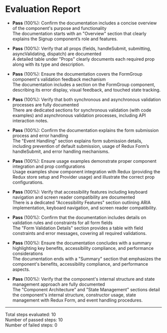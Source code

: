 # Evaluation Report

- **Pass** (100%): Confirm the documentation includes a concise overview of the component's purpose and functionality  
  The documentation starts with an "Overview" section that clearly explains the Signup component’s role and features.

- **Pass** (100%): Verify that all props (fields, handleSubmit, submitting, asyncValidating, dispatch) are documented  
  A detailed table under "Props" clearly documents each required prop along with its type and description.

- **Pass** (100%): Ensure the documentation covers the FormGroup component's validation feedback mechanism  
  The documentation includes a section on the FormGroup component, describing its error display, visual feedback, and touched state tracking.

- **Pass** (100%): Verify that both synchronous and asynchronous validation processes are fully documented  
  There are dedicated sections for synchronous validation (with code examples) and asynchronous validation processes, including API interaction notes.

- **Pass** (100%): Confirm the documentation explains the form submission process and error handling  
  The "Event Handling" section explains form submission details, including prevention of default submission, usage of Redux Form’s handleSubmit, and error handling mechanisms.

- **Pass** (100%): Ensure usage examples demonstrate proper component integration and prop configurations  
  Usage examples show component integration with Redux (providing the Redux store setup and Provider usage) and illustrate the correct prop configurations.

- **Pass** (100%): Verify that accessibility features including keyboard navigation and screen reader compatibility are documented  
  There is a dedicated "Accessibility Features" section outlining ARIA implementation, keyboard navigation, and screen reader compatibility.

- **Pass** (100%): Confirm that the documentation includes details on validation rules and constraints for all form fields  
  The "Form Validation Details" section provides a table with field constraints and error messages, covering all required validations.

- **Pass** (100%): Ensure the documentation concludes with a summary highlighting key benefits, accessibility compliance, and performance considerations  
  The documentation ends with a "Summary" section that emphasizes the component's benefits, accessibility compliance, and performance aspects.

- **Pass** (100%): Verify that the component's internal structure and state management approach are fully documented  
  The "Component Architecture" and "State Management" sections detail the component's internal structure, constructor usage, state management with Redux Form, and event handling procedures.

---

Total steps evaluated: 10  
Number of passed steps: 10  
Number of failed steps: 0